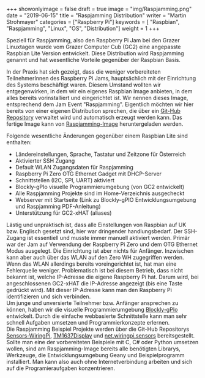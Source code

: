 +++
showonlyimage = false
draft = true
image = "img/Raspjamming.png"
date = "2019-06-15"
title = "Raspjamming Distribution"
writer = "Martin Strohmayer"
categories = ["Raspberry Pi"]
keywords = [ "Raspbian", "Raspjamming", "Linux", "OS", "Distribution"]
weight = 1
+++

Speziell für Raspjamming, also den Raspberry Pi Jam bei den Grazer Linuxtagen wurde vom Grazer Computer Cub (GC2) eine angepasste Raspbian Lite Version  entwickelt. Diese Distribution wird Raspjamming genannt und hat wesentliche Vorteile gegenüber der Raspbian Basis.
<!--more-->

In der Praxis hat sich gezeigt, dass die weniger vorbereiteten TeilnehmerInnen des Raspberry Pi Jams, hauptsächlich mit der Einrichtung des Systems beschäftigt waren. Diesem Umstand wollten wir entgegenwirken, in dem wir ein eigenes Raspbian Image anbieten, in dem alles bereits vorinstalliert und eingerichtet ist. Wir nennen dieses Image, entsprechend dem Jam Event "Raspjamming". Eigentlich möchten wir hier bereits von einer eigenen Distribution sprechen, die über ein [Git-Hub Repository](https://github.com/GrazerComputerClub/Raspbian-Image-Generator) verwaltet wird und automatisch erzeugt werden kann. Das fertige Image kann von [Raspjamming-Image](https://github.com/GrazerComputerClub/Raspjamming-Image/releases) heruntergeladen werden.

Folgende wesentliche Änderungen gegenüber einem Raspbian Lite sind enthalten:

* Ländereinstellungen, Sprache, Tastatur und Zeitzone für Österreich
* Aktivierter SSH Zugang
* Default WLAN Zugangsdaten für Raspjamming
* Raspberry Pi Zero OTG Ethernet Gadget mit DHCP-Server 
* Schnittstellen (I2C, SPI, UART) aktiviert
* Blockly-gPIo visuelle Programmierumgebung (von GC2 entwickelt)
* Alle Raspjamming Projekte sind im Home-Verzeichnis ausgecheckt
* Webserver mit Startseite (Link zu Blockly-gPIO Entwicklungsumgebung und Raspjamming PDF-Anleitung)
* Unterstützung für GC2-xHAT (aliases)

Lästig und unpraktisch ist, dass alle Einstellungen von Raspbian auf UK bzw. Englisch gesetzt sind, hier war dringender handlungsbedarf. Der SSH-Zugang ist essentiell und musste immer manuell aktiviert werden. Primär war der Jam auf Verwendung der Raspberry Pi Zero und dem OTG Ethernet Modus ausgelegt. Die Einrichtung ist aber nichts für Anfänger. Inzwischen kann aber auch über das WLAN auf den Zero WH zugegriffen werden. Wenn das WLAN allerdings bereits voreingerichtet ist, hat man eine Fehlerquelle weniger. Problematisch ist bei diesem Betrieb, dass nicht bekannt ist, welche IP-Adresse die eigene Raspberry Pi hat. Darum wird, bei angeschlossenen GC2-xHAT die IP-Adresse angezeigt (bis eine Taste gedrückt wird). Mit dieser IP-Adresse kann man den Raspberry Pi identifizieren und sich verbinden.  
Um junge und unversierte Teilnehmer bzw. Anfänger ansprechen zu können, haben wir die visuelle Programmierumgebung [Blockly-gPIo](https://github.com/GrazerComputerClub/Blockly-gPIo) entwickelt. Durch die einfache webbasierte Schnittstelle kann man sehr schnell Aufgaben umsetzen und Programmierkonzepte erlernen.  
Die Raspjamming Beispiel Projekte werden über die Git-Hub Repositorys [Sensors-WiringPi](https://github.com/GrazerComputerClub/Sensors-WiringPi), [TM1637Display](https://github.com/GrazerComputerClub/TM1637Display)  und [net.wiringpi.sensors](https://github.com/GrazerComputerClub/wiringpi.net.sensors) bereitsgestellt. Sollte man eine der vorbereiteten Beispiele mit C, C# oder Python umsetzen wollen, sind am Raspjamming-Image bereits alle benötigten Librarys, Werkzeuge, die Entwicklungsumgebung Geany und Beispielprogramm installiert. Man kann also auch ohne Internetverbindung arbeiten und sich auf die Programieraufgaben konzentrieren. 


